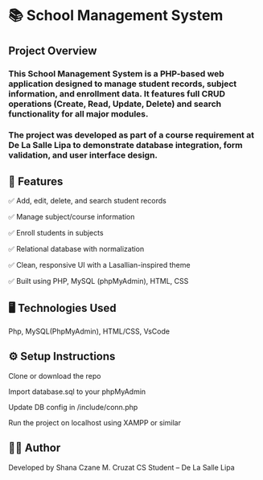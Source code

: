# 📚 School Management System
## Project Overview
### This School Management System is a PHP-based web application designed to manage student records, subject information, and enrollment data. It features full CRUD operations (Create, Read, Update, Delete) and search functionality for all major modules.
### The project was developed as part of a course requirement at De La Salle Lipa to demonstrate database integration, form validation, and user interface design.

## 🔧 Features
✅ Add, edit, delete, and search student records

✅ Manage subject/course information

✅ Enroll students in subjects

✅ Relational database with normalization

✅ Clean, responsive UI with a Lasallian-inspired theme

✅ Built using PHP, MySQL (phpMyAdmin), HTML, CSS

## 🖥️ Technologies Used
Php, MySQL(PhpMyAdmin), HTML/CSS, VsCode

## ⚙️ Setup Instructions
Clone or download the repo

Import database.sql to your phpMyAdmin

Update DB config in /include/conn.php

Run the project on localhost using XAMPP or similar

## 👨‍💻 Author
Developed by Shana Czane M. Cruzat
CS Student – De La Salle Lipa

